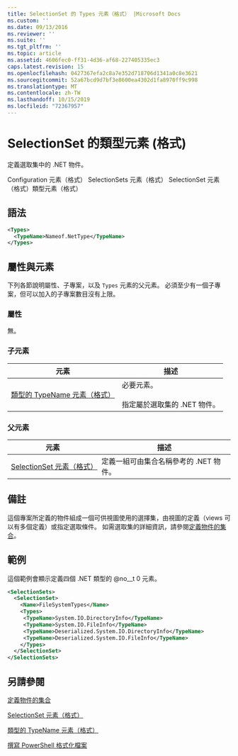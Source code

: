 ```yaml
---
title: SelectionSet 的 Types 元素（格式） |Microsoft Docs
ms.custom: ''
ms.date: 09/13/2016
ms.reviewer: ''
ms.suite: ''
ms.tgt_pltfrm: ''
ms.topic: article
ms.assetid: 4606fec0-ff31-4d36-af68-227405335ec3
caps.latest.revision: 15
ms.openlocfilehash: 0427367efa2c8a7e352d718706d1341a0c8e3621
ms.sourcegitcommit: 52a67bcd9d7bf3e8600ea4302d1fa8970ff9c998
ms.translationtype: MT
ms.contentlocale: zh-TW
ms.lasthandoff: 10/15/2019
ms.locfileid: "72367957"
---
```

# <a name="types-element-for-selectionset-format"></a>SelectionSet 的類型元素 (格式)

定義選取集中的 .NET 物件。

Configuration 元素（格式） SelectionSets 元素（格式） SelectionSet 元素（格式）類型元素（格式）

## <a name="syntax"></a>語法

```xml
<Types>
  <TypeName>Nameof.NetType</TypeName>
</Types>

```

## <a name="attributes-and-elements"></a>屬性與元素

下列各節說明屬性、子專案，以及 `Types` 元素的父元素。 必須至少有一個子專案，但可以加入的子專案數目沒有上限。

### <a name="attributes"></a>屬性

無。

### <a name="child-elements"></a>子元素

|元素|描述|
|-------------|-----------------|
|[類型的 TypeName 元素（格式）](./typename-element-for-types-format.md)|必要元素。<br /><br /> 指定屬於選取集的 .NET 物件。|

### <a name="parent-elements"></a>父元素

|元素|描述|
|-------------|-----------------|
|[SelectionSet 元素（格式）](./selectionset-element-format.md)|定義一組可由集合名稱參考的 .NET 物件。|

## <a name="remarks"></a>備註

這個專案所定義的物件組成一個可供視圖使用的選擇集，由視圖的定義（views 可以有多個定義）或指定選取條件。  如需選取集的詳細資訊，請參閱[定義物件的集合](./defining-selection-sets.md)。

## <a name="example"></a>範例

這個範例會顯示定義四個 .NET 類型的 @no__t 0 元素。

```xml
<SelectionSets>
  <SelectionSet>
    <Name>FileSystemTypes</Name>
    <Types>
     <TypeName>System.IO.DirectoryInfo</TypeName>
     <TypeName>System.IO.FileInfo</TypeName>
     <TypeName>Deserialized.System.IO.DirectoryInfo</TypeName>
     <TypeName>Deserialized.System.IO.FileInfo</TypeName>
    </Types>
  </SelectionSet>
</SelectionSets>
```

## <a name="see-also"></a>另請參閱

[定義物件的集合](./defining-selection-sets.md)

[SelectionSet 元素（格式）](./selectionset-element-format.md)

[類型的 TypeName 元素（格式）](./typename-element-for-types-format.md)

[撰寫 PowerShell 格式化檔案](./writing-a-powershell-formatting-file.md)
